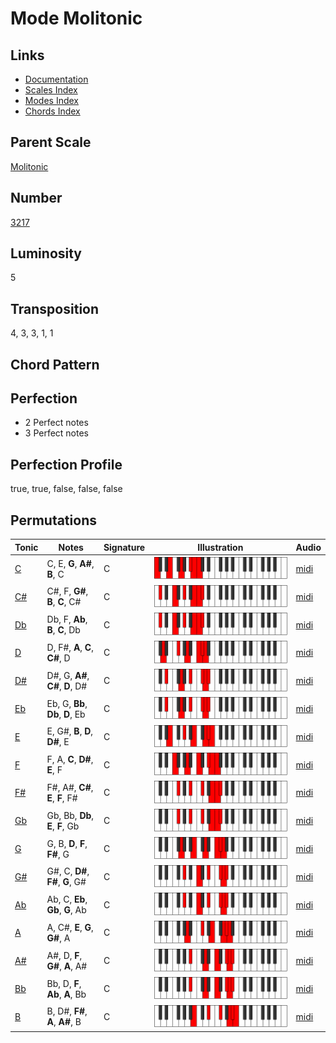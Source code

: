 # Mode Molitonic

## Links

- [Documentation](README.md)
- [Scales Index](Scales.md)
- [Modes Index](Modes.md)
- [Chords Index](Chords.md)

## Parent Scale

[Molitonic](ScaleMolitonic.md)

## Number

[3217](https://ianring.com/musictheory/scales/3217)

## Luminosity

5

## Transposition

4, 3, 3, 1, 1

## Chord Pattern



## Perfection

- 2 Perfect notes
- 3 Perfect notes

## Perfection Profile

true, true, false, false, false

## Permutations

| Tonic | Notes | Signature | Illustration | Audio |
|-------|-------|-----------|--------------|-------|
| [C](ModeCNaturalMolitonic.md) | C, E, **G**, **A#**, **B**, C | C | ![CNaturalMolitonic](ModeCNaturalMolitonic.png) | [midi](https://github.com/edipermadi/music/blob/main/docs/ModeCNaturalMolitonic.mid?raw=true) |
| [C#](ModeCSharpMolitonic.md) | C#, F, **G#**, **B**, **C**, C# | C | ![CSharpMolitonic](ModeCSharpMolitonic.png) | [midi](https://github.com/edipermadi/music/blob/main/docs/ModeCSharpMolitonic.mid?raw=true) |
| [Db](ModeDFlatMolitonic.md) | Db, F, **Ab**, **B**, **C**, Db | C | ![DFlatMolitonic](ModeDFlatMolitonic.png) | [midi](https://github.com/edipermadi/music/blob/main/docs/ModeDFlatMolitonic.mid?raw=true) |
| [D](ModeDNaturalMolitonic.md) | D, F#, **A**, **C**, **C#**, D | C | ![DNaturalMolitonic](ModeDNaturalMolitonic.png) | [midi](https://github.com/edipermadi/music/blob/main/docs/ModeDNaturalMolitonic.mid?raw=true) |
| [D#](ModeDSharpMolitonic.md) | D#, G, **A#**, **C#**, **D**, D# | C | ![DSharpMolitonic](ModeDSharpMolitonic.png) | [midi](https://github.com/edipermadi/music/blob/main/docs/ModeDSharpMolitonic.mid?raw=true) |
| [Eb](ModeEFlatMolitonic.md) | Eb, G, **Bb**, **Db**, **D**, Eb | C | ![EFlatMolitonic](ModeEFlatMolitonic.png) | [midi](https://github.com/edipermadi/music/blob/main/docs/ModeEFlatMolitonic.mid?raw=true) |
| [E](ModeENaturalMolitonic.md) | E, G#, **B**, **D**, **D#**, E | C | ![ENaturalMolitonic](ModeENaturalMolitonic.png) | [midi](https://github.com/edipermadi/music/blob/main/docs/ModeENaturalMolitonic.mid?raw=true) |
| [F](ModeFNaturalMolitonic.md) | F, A, **C**, **D#**, **E**, F | C | ![FNaturalMolitonic](ModeFNaturalMolitonic.png) | [midi](https://github.com/edipermadi/music/blob/main/docs/ModeFNaturalMolitonic.mid?raw=true) |
| [F#](ModeFSharpMolitonic.md) | F#, A#, **C#**, **E**, **F**, F# | C | ![FSharpMolitonic](ModeFSharpMolitonic.png) | [midi](https://github.com/edipermadi/music/blob/main/docs/ModeFSharpMolitonic.mid?raw=true) |
| [Gb](ModeGFlatMolitonic.md) | Gb, Bb, **Db**, **E**, **F**, Gb | C | ![GFlatMolitonic](ModeGFlatMolitonic.png) | [midi](https://github.com/edipermadi/music/blob/main/docs/ModeGFlatMolitonic.mid?raw=true) |
| [G](ModeGNaturalMolitonic.md) | G, B, **D**, **F**, **F#**, G | C | ![GNaturalMolitonic](ModeGNaturalMolitonic.png) | [midi](https://github.com/edipermadi/music/blob/main/docs/ModeGNaturalMolitonic.mid?raw=true) |
| [G#](ModeGSharpMolitonic.md) | G#, C, **D#**, **F#**, **G**, G# | C | ![GSharpMolitonic](ModeGSharpMolitonic.png) | [midi](https://github.com/edipermadi/music/blob/main/docs/ModeGSharpMolitonic.mid?raw=true) |
| [Ab](ModeAFlatMolitonic.md) | Ab, C, **Eb**, **Gb**, **G**, Ab | C | ![AFlatMolitonic](ModeAFlatMolitonic.png) | [midi](https://github.com/edipermadi/music/blob/main/docs/ModeAFlatMolitonic.mid?raw=true) |
| [A](ModeANaturalMolitonic.md) | A, C#, **E**, **G**, **G#**, A | C | ![ANaturalMolitonic](ModeANaturalMolitonic.png) | [midi](https://github.com/edipermadi/music/blob/main/docs/ModeANaturalMolitonic.mid?raw=true) |
| [A#](ModeASharpMolitonic.md) | A#, D, **F**, **G#**, **A**, A# | C | ![ASharpMolitonic](ModeASharpMolitonic.png) | [midi](https://github.com/edipermadi/music/blob/main/docs/ModeASharpMolitonic.mid?raw=true) |
| [Bb](ModeBFlatMolitonic.md) | Bb, D, **F**, **Ab**, **A**, Bb | C | ![BFlatMolitonic](ModeBFlatMolitonic.png) | [midi](https://github.com/edipermadi/music/blob/main/docs/ModeBFlatMolitonic.mid?raw=true) |
| [B](ModeBNaturalMolitonic.md) | B, D#, **F#**, **A**, **A#**, B | C | ![BNaturalMolitonic](ModeBNaturalMolitonic.png) | [midi](https://github.com/edipermadi/music/blob/main/docs/ModeBNaturalMolitonic.mid?raw=true) |
